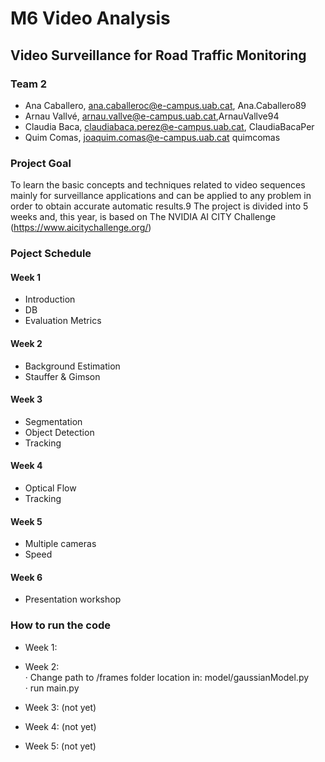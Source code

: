 # M6 Video Analysis

## Video Surveillance for Road Traffic Monitoring

### Team 2
- Ana Caballero, ana.caballeroc@e-campus.uab.cat, Ana.Caballero89
- Arnau Vallvé, arnau.vallve@e-campus.uab.cat,ArnauVallve94
- Claudia Baca, claudiabaca.perez@e-campus.uab.cat, ClaudiaBacaPer
- Quim Comas, joaquim.comas@e-campus.uab.cat quimcomas

###  Project Goal
To learn the basic concepts and techniques related to video sequences mainly for surveillance applications and can be applied to any problem in order to obtain accurate automatic results.9
The project is divided into 5 weeks and, this year, is based on The NVIDIA AI CITY Challenge (https://www.aicitychallenge.org/)

### Poject Schedule
#### Week 1
- Introduction
- DB
- Evaluation Metrics
#### Week 2
- Background Estimation 
- Stauffer & Gimson
#### Week 3
- Segmentation
- Object Detection
- Tracking
#### Week 4
- Optical Flow
- Tracking
#### Week 5
- Multiple cameras
- Speed
#### Week 6
- Presentation workshop

### How to run the code
- Week 1:

- Week 2: <br>
· Change path to /frames folder location in: model/gaussianModel.py <br>
· run main.py

- Week 3: (not yet)
- Week 4: (not yet)
- Week 5: (not yet)

